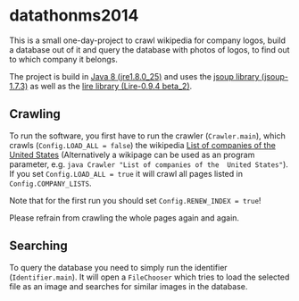 datathonms2014
==============

This is a small one-day-project to crawl wikipedia for company logos, build a 
database out of it and query the database with photos of logos, to find out to 
which company it belongs.

The project is build in <a href="https://www.java.com/en/download/manual.jsp">
Java 8 (jre1.8.0_25)</a> and uses the <a href="http://jsoup.org/download">jsoup 
library (jsoup-1.7.3)</a> as well as the 
<a href="https://code.google.com/p/lire/downloads/list">lire library 
(Lire-0.9.4 beta_2)</a>. 


Crawling
--------

To run the software, you first have to run the crawler (```Crawler.main```), 
which crawls (```Config.LOAD_ALL = false```) the wikipedia 
<a href="http://en.wikipedia.org/wiki/List_of_companies_of_the_United_States">
List of companies of the United States</a> (Alternatively a wikipage can be 
used as an program parameter, e.g. ```java Crawler "List of companies of the 
United States"```). If you set ```Config.LOAD_ALL = true``` it will crawl all 
pages listed in ```Config.COMPANY_LISTS```.

Note that for the first run you should set ```Config.RENEW_INDEX = true```!

Please refrain from crawling the whole pages again and again.

Searching
---------

To query the database you need to simply run the identifier 
(```Identifier.main```). It will open a ```FileChooser``` which tries to load 
the selected file as an image and searches for similar images in the database.
